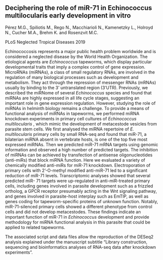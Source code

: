 ## Deciphering the role of miR-71 in Echinococcus multilocularis early development in vitro

Pérez M.G., Spiliotis M., Rego N., Macchiarioli N., Kamenetzky L., Holroyd N., Cucher M.A., Brehm K. and Rosenzvit M.C.

PLoS Neglected Tropical Diseases 2019 

Echinococcosis represents a major public health problem worldwide and is considered a neglected disease by the World Health Organization. The etiological agents are *Echinococcus* tapeworms, which display particular developmental traits that imply a complex control of gene expression. MicroRNAs (miRNAs), a class of small regulatory RNAs, are involved in the regulation of many biological processes such as development and metabolism. They act through the repression of messenger RNAs (mRNAs) usually by binding to the 3’ untranslated region (3’UTR). Previously, we described the miRNome of several *Echinococcus* species and found that miRNAs are highly expressed in all life cycle stages, suggesting an important role in gene expression regulation. However, studying the role of miRNAs in helminth biology remains a challenge. To provide a means of functional analysis of miRNAs in tapeworms, we performed miRNA knockdown experiments in primary cell cultures of *Echinococcus multilocularis* , which mimic the development of metacestode vesicles from parasite stem cells. We first analysed the miRNA repertoire of *E.  multilocularis* primary cells by small RNA-seq and found that miR-71, a bilaterian miRNA absent in vertebrate hosts, is one of the top five most expressed miRNAs. Then we predicted miR-71 mRNA targets using genomic information and observed a high number of predicted targets. The inhibition of miRNAs can be achieved by transfection of antisense oligonucleotides (anti-miRs) that block miRNA function. Here we evaluated a variety of chemically modified anti-miRs for miR-71 knockdown. Electroporation of primary cells with 2’-O-methyl modified anti-miR-71 led to a significant reduction of miR-71 levels. Transcriptomic analyses showed that several predicted miR- 71 targets were up-regulated in anti-miR-treated primary cells, including genes involved in parasite development such as a frizzled ortholog, a GPCR receptor presumably acting in the Wnt signaling pathway, and genes involved in parasite-host interplay such as EmTIP, as well as genes coding for tapeworm-specific proteins of unknown function. Notably, miR-71-silenced primary cells showed a different phenotype from control cells and did not develop metacestodes. These findings indicate an important function of miR-71 in *Echinococcus* development and provide methodology for miRNA functional analysis in this parasite that could be applied to related tapeworms.

The associated script and data files allow the reproduction of the DESeq2 analysis explained under the manuscript subtitle “Library construction, sequencing and bioinformatics analyses of RNA-seq data after knockdown experiments”.


